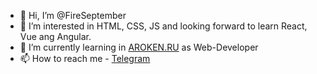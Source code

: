 - 👋 Hi, I’m @FireSeptember
- 👀 I’m interested in HTML, CSS, JS and looking forward to learn React, Vue ang Angular.
- 🌱 I’m currently learning in [AROKEN.RU](https://aroken.ru/) as Web-Developer
- 📫 How to reach me - [Telegram](https://t.me/FireSeptember)

<!---
FireSeptember/FireSeptember is a ✨ special ✨ repository because its `README.md` (this file) appears on your GitHub profile.
You can click the Preview link to take a look at your changes.
--->
